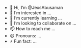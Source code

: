 - 👋 Hi, I’m @JexsAbusaman
- 👀 I’m interested in ...
- 🌱 I’m currently learning ...
- 💞️ I’m looking to collaborate on ...
- 📫 How to reach me ...
- 😄 Pronouns: ...
- ⚡ Fun fact: ...

<!---
JexsAbusaman/JexsAbusaman is a ✨ special ✨ repository because its `README.md` (this file) appears on your GitHub profile.
You can click the Preview link to take a look at your changes.
--->
